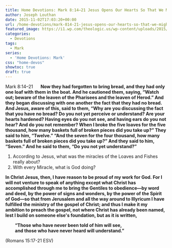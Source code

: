 ```yaml
---
title: Home Devotions: Mark 8:14–21 Jesus Opens Our Hearts So That We Might Receive God
author: Joseph Louthan
date: 2015-11-02T17:03:20+00:00
url: /home-devotions/mark-814-21-jesus-opens-our-hearts-so-that-we-might-receive-god/
featured_image: https://i1.wp.com/theologic.us/wp-content/uploads/2015/11/broken-clay-heart.jpg?resize=825%2C510
categories:
  - Devotions
tags:
  - Mark
series:
  - 'Home Devotions: Mark'
css: "home-devos"
showtoc: true
draft: true
---
```

Mark 8:14–21      **Now they had forgotten to bring bread, and they had only one loaf with them in the boat. And he cautioned them, saying, “Watch out; beware of the leaven of the Pharisees and the leaven of Herod.” And they began discussing with one another the fact that they had no bread. And Jesus, aware of this, said to them, “Why are you discussing the fact that you have no bread? Do you not yet perceive or understand? Are your hearts hardened? Having eyes do you not see, and having ears do you not hear? And do you not remember? When I broke the five loaves for the five thousand, how many baskets full of broken pieces did you take up?” They said to him, “Twelve.” “And the seven for the four thousand, how many baskets full of broken pieces did you take up?” And they said to him, “Seven.” And he said to them, “Do you not yet understand?”**

  1. According to Jesus, what was the miracles of the Loaves and Fishes really about?
  2. With every Miracle, what is God doing?

 **In Christ Jesus, then, I have reason to be proud of my work for God. For I will not venture to speak of anything except what Christ has accomplished through me to bring the Gentiles to obedience—by word and deed, by the power of signs and wonders, by the power of the Spirit of God—so that from Jerusalem and all the way around to Illyricum I have fulfilled the ministry of the gospel of Christ; and thus I make it my ambition to preach the gospel, not where Christ has already been named, lest I build on someone else's foundation, but as it is written,**

<p style="padding-left: 30px;">
  <strong>“Those who have never been told of him will see,</strong><br /> <strong> and those who have never heard will understand.”</strong>
</p>

(Romans 15:17-21 ESV)